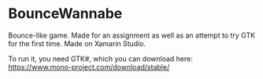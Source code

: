# BounceWannabe
Bounce-like game. Made for an assignment as well as an attempt to try GTK for the first time. Made on Xamarin Studio. 

To run it, you need GTK#, which you can download here: https://www.mono-project.com/download/stable/
